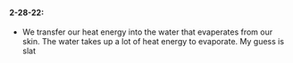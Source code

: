 #### 2-28-22:
 - We transfer our heat energy into the water that evaperates from our skin. The water takes up a lot of heat energy to evaporate. My guess is slat
<!--stackedit_data:
eyJoaXN0b3J5IjpbMjUzNDU4MzExXX0=
-->